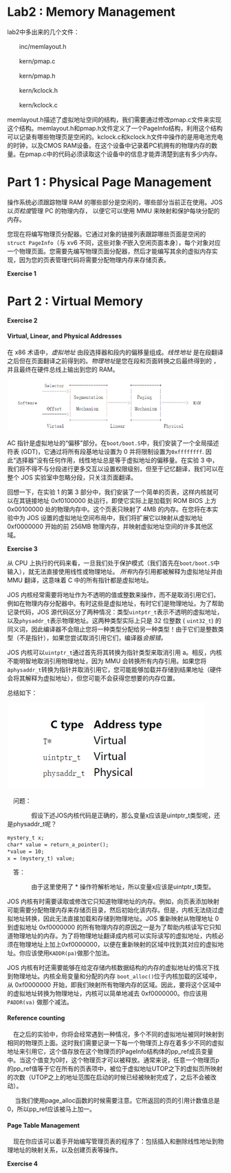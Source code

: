 # Lab2 : Memory Management

lab2中多出来的几个文件：

　　inc/memlayout.h

　　kern/pmap.c

　　kern/pmap.h

　　kern/kclock.h

　　kern/kclock.c

memlayout.h描述了虚拟地址空间的结构，我们需要通过修改pmap.c文件来实现这个结构。memlayout.h和pmap.h文件定义了一个PageInfo结构，利用这个结构可以记录有哪些物理页是空闲的。kclock.c和kclock.h文件中操作的是用电池充电的时钟，以及CMOS RAM设备。在这个设备中记录着PC机拥有的物理内存的数量。在pmap.c中的代码必须读取这个设备中的信息才能弄清楚到底有多少内存。



# Part 1 : Physical Page Management

操作系统必须跟踪物理 RAM 的哪些部分是空闲的，哪些部分当前正在使用。JOS 以*页粒度*管理 PC 的物理内存， 以便它可以使用 MMU 来映射和保护每块分配的内存。

您现在将编写物理页分配器。它通过对象的链接列表跟踪哪些页面是空闲的`struct PageInfo`（与 xv6 不同，这些对象*不*嵌入空闲页面本身），每个对象对应一个物理页面。您需要先编写物理页面分配器，然后才能编写其余的虚拟内存实现，因为您的页表管理代码将需要分配物理内存来存储页表。



**Exercise 1** 



# Part 2 : Virtual Memory



**Exercise 2** 



#### Virtual, Linear, and Physical Addresses

在 x86 术语中，*虚拟地址* 由段选择器和段内的偏移量组成。*线性地址* 是在段翻译之后但在页面翻译之前得到的。*物理地址*是您在段和页面转换之后最终得到的 ，并且最终在硬件总线上输出到您的 RAM。

![image-20220214223036140](../../pic/image-20220214223036140.png)

AC 指针是虚拟地址的“偏移”部分。在`boot/boot.S`中，我们安装了一个全局描述符表 (GDT)，它通过将所有段基地址设置为 0 并将限制设置为`0xffffffff`. 因此“选择器”没有任何作用，线性地址总是等于虚拟地址的偏移量。在实验 3 中，我们将不得不与分段进行更多交互以设置权限级别，但至于记忆翻译，我们可以在整个 JOS 实验室中忽略分段，只关注页面翻译。

回想一下，在实验 1 的第 3 部分中，我们安装了一个简单的页表，这样内核就可以在其链接地址 0xf0100000 处运行，即使它实际上是加载到 ROM BIOS 上方 0x00100000 处的物理内存中。这个页表只映射了 4MB 的内存。在您将在本实验中为 JOS 设置的虚拟地址空间布局中，我们将扩展它以映射从虚拟地址 0xf0000000 开始的前 256MB 物理内存，并映射虚拟地址空间的许多其他区域。



**Exercise 3**



从 CPU 上执行的代码来看，一旦我们处于保护模式（我们首先在`boot/boot.S`中输入），就无法直接使用线性或物理地址。 *所有*内存引用都被解释为虚拟地址并由 MMU 翻译，这意味着 C 中的所有指针都是虚拟地址。

JOS 内核经常需要将地址作为不透明的值或整数来操作，而不是取消引用它们，例如在物理内存分配器中。有时这些是虚拟地址，有时它们是物理地址。为了帮助记录代码，JOS 源代码区分了两种情况：类型`uintptr_t`表示不透明的虚拟地址，以及`physaddr_t`表示物理地址。这两种类型实际上只是 32 位整数 ( `uint32_t`) 的同义词，因此编译器不会阻止您将一种类型分配给另一种类型！由于它们是整数类型（不是指针），如果您尝试取消引用它们，编译器*会报错。*

JOS 内核可以`uintptr_t`通过首先将其转换为指针类型来取消引用 a。相反，内核不能明智地取消引用物理地址，因为 MMU 会转换所有内存引用。如果您将 a`physaddr_t`转换为指针并取消引用它，您可能能够加载并存储到结果地址（硬件会将其解释为虚拟地址），但您可能不会获得您想要的内存位置。



总结如下：

![image-20220214230740947](../../pic/image-20220214230740947.png)

　问题：

　　　　假设下述JOS内核代码是正确的，那么变量x应该是uintptr_t类型呢，还是physaddr_t呢？　

```
mystery_t x;
char* value = return_a_pointer();
*value = 10;
x = (mystery_t) value;
```

　答：

　　　　由于这里使用了 * 操作符解析地址，所以变量x应该是uintptr_t类型。



JOS 内核有时需要读取或修改它只知道物理地址的内存。例如，向页表添加映射可能需要分配物理内存来存储页目录，然后初始化该内存。但是，内核无法绕过虚拟地址转换，因此无法直接加载和存储到物理地址。JOS 重新映射从物理地址 0 到虚拟地址 0xf0000000 的所有物理内存的原因之一是为了帮助内核读写它只知道物理地址的内存。为了将物理地址翻译成内核可以实际读写的虚拟地址，内核必须在物理地址上加上0xf0000000，以便在重新映射的区域中找到其对应的虚拟地址。你应该使用`KADDR(pa)`做那个加法。

JOS 内核有时还需要能够在给定存储内核数据结构的内存的虚拟地址的情况下找到物理地址。内核全局变量和分配的内存 `boot_alloc()`位于内核加载的区域中，从 0xf0000000 开始，即我们映射所有物理内存的区域。因此，要将这个区域中的虚拟地址转换为物理地址，内核可以简单地减去 0xf0000000。你应该用`PADDR(va)` 做那个减法。



#### Reference counting

　在之后的实验中，你将会经常遇到一种情况，多个不同的虚拟地址被同时映射到相同的物理页上面。这时我们需要记录一下每一个物理页上存在着多少不同的虚拟地址来引用它，这个值存放在这个物理页的PageInfo结构体的pp_ref成员变量中。当这个值变为0时，这个物理页才可以被释放。通常来说，任意一个物理页p的pp_ref值等于它在所有的页表项中，被位于虚拟地址UTOP之下的虚拟页所映射的次数（UTOP之上的地址范围在启动的时候已经被映射完成了，之后不会被改动）。

　  当我们使用page_alloc函数的时候需要注意。它所返回的页的引用计数值总是0，所以pp_ref应该被马上加一。



#### Page Table Management

　现在你应该可以着手开始编写管理页表的程序了：包括插入和删除线性地址到物理地址的映射关系，以及创建页表等操作。



**Exercise 4**

